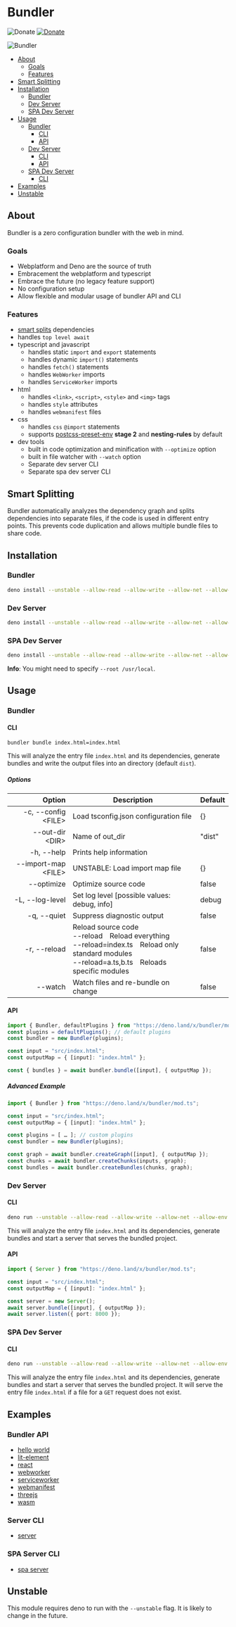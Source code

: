<!-- deno-fmt-ignore-file -->
# Bundler
![Donate](https://img.shields.io/badge/Deno-≥%201.11.0-blue.svg?style=for-the-badge&logo=deno)
[![Donate](https://img.shields.io/badge/Donate-PayPal-blue.svg?style=for-the-badge)](https://www.paypal.com/donate?hosted_button_id=ACDW2YV2RTP8A)

![Bundler](https://github.com/timreichen/Bundler/blob/master/static/Icon.svg)

- [About](#about)
  - [Goals](#goals)
  - [Features](#features)
- [Smart Splitting](#smart-splitting)
- [Installation](#installation)
  - [Bundler](#bundler)
  - [Dev Server](#dev-server)
  - [SPA Dev Server](#spa-dev-server)
- [Usage](#usage)
  - [Bundler](#bundler-1)
    - [CLI](#cli)
    - [API](#api)
  - [Dev Server](#dev-server-1)
    - [CLI](#cli-1)
    - [API](#api-1)
  - [SPA Dev Server](#spa-dev-server-1)
    - [CLI](#cli-2)
- [Examples](#examples)
- [Unstable](#unstable)

## About
Bundler is a zero configuration bundler with the web in mind. 

### Goals
- Webplatform and Deno are the source of truth
- Embracement the webplatform and typescript
- Embrace the future (no legacy feature support)
- No configuration setup
- Allow flexible and modular usage of bundler API and CLI

### Features
- [smart splits](#smart-splitting) dependencies
- handles `top level await`
- typescript and javascript
  - handles static `import` and `export` statements
  - handles dynamic `import()` statements
  - handles `fetch()` statements
  - handles `WebWorker` imports
  - handles `ServiceWorker` imports
- html
  - handles `<link>`, `<script>`, `<style>` and `<img>` tags
  - handles `style` attributes
  - handles `webmanifest` files
- css
  - handles `css` `@import` statements
  - supports [postcss-preset-env](https://preset-env.cssdb.org) **stage 2** and **nesting-rules** by default
- dev tools
  - built in code optimization and minification with `--optimize` option
  - built in file watcher with `--watch` option
  - Separate dev server CLI
  - Separate spa dev server CLI

## Smart Splitting

Bundler automatically analyzes the dependency graph and splits dependencies into separate files, if the code is used in different entry points. This prevents code duplication and allows multiple bundle files to share code.

## Installation

### Bundler
```sh
deno install --unstable --allow-read --allow-write --allow-net --allow-env --name bundler https://deno.land/x/bundler/cli.ts
```
### Dev Server
```sh
deno install --unstable --allow-read --allow-write --allow-net --allow-env --name server https://deno.land/x/bundler/server_cli.ts
```
### SPA Dev Server
```sh
deno install --unstable --allow-read --allow-write --allow-net --allow-env --name spa_server https://deno.land/x/bundler/spa_server_cli.ts
```

**Info**: You might need to specify `--root /usr/local`.

## Usage

### Bundler
#### CLI

```sh
bundler bundle index.html=index.html
```
This will analyze the entry file `index.html` and its dependencies, generate bundles and write the output files into an directory (default `dist`).

##### Options <!-- omit in toc -->
|               Option | Description                                                                                                                                                      | Default |
| -------------------: | ---------------------------------------------------------------------------------------------------------------------------------------------------------------- | ------- |
| -c, --config \<FILE> | Load tsconfig.json configuration file                                                                                                                            | {}      |
|     --out-dir \<DIR> | Name of out_dir                                                                                                                                                  | "dist"  |
|           -h, --help | Prints help information                                                                                                                                          |         |
| --import-map \<FILE> | UNSTABLE: Load import map file                                                                                                                                   | {}      |
|           --optimize | Optimize source code                                                                                                                                             | false   |
|      -L, --log-level | Set log level [possible values: debug, info]                                                                                                                     | debug   |
|          -q, --quiet | Suppress diagnostic output                                                                                                                                       | false   |
|         -r, --reload | Reload source code<br>--reload&emsp;Reload everything<br>--reload=index.ts&emsp;Reload only standard modules<br>--reload=a.ts,b.ts&emsp;Reloads specific modules | false   |
|              --watch | Watch files and re-bundle on change                                                                                                                              | false   |

#### API

```ts
import { Bundler, defaultPlugins } from "https://deno.land/x/bundler/mod.ts";
const plugins = defaultPlugins(); // default plugins
const bundler = new Bundler(plugins);

const input = "src/index.html";
const outputMap = { [input]: "index.html" };

const { bundles } = await bundler.bundle([input], { outputMap });
```

##### Advanced Example  <!-- omit in toc -->
```ts
import { Bundler } from "https://deno.land/x/bundler/mod.ts";

const input = "src/index.html";
const outputMap = { [input]: "index.html" };

const plugins = [ … ]; // custom plugins
const bundler = new Bundler(plugins);

const graph = await bundler.createGraph([input], { outputMap });
const chunks = await bundler.createChunks(inputs, graph);
const bundles = await bundler.createBundles(chunks, graph);
```

### Dev Server
#### CLI
```sh
deno run --unstable --allow-read --allow-write --allow-net --allow-env https://deno.land/x/bundler/server_cli.ts index.html
```
This will analyze the entry file `index.html` and its dependencies, generate bundles and start a server that serves the bundled project.

#### API
```ts
import { Server } from "https://deno.land/x/bundler/mod.ts";

const input = "src/index.html";
const outputMap = { [input]: "index.html" };

const server = new Server();
await server.bundle([input], { outputMap });
await server.listen({ port: 8000 });
```

### SPA Dev Server
#### CLI
```sh
deno run --unstable --allow-read --allow-write --allow-net --allow-env https://deno.land/x/bundler/spa_server_cli.ts index.html
```
This will analyze the entry file `index.html` and its dependencies, generate bundles and start a server that serves the bundled project.
It will serve the entry file `index.html` if a file for a `GET` request does not exist.


## Examples

### Bundler API  <!-- omit in toc -->
- [hello world](https://github.com/timreichen/Bundler/tree/master/examples/hello_world)
- [lit-element](https://github.com/timreichen/Bundler/tree/master/examples/lit_element)
- [react](https://github.com/timreichen/Bundler/tree/master/examples/react)
- [webworker](https://github.com/timreichen/Bundler/tree/master/examples/webworker)
- [serviceworker](https://github.com/timreichen/Bundler/tree/master/examples/serviceworker)
- [webmanifest](https://github.com/timreichen/Bundler/tree/master/examples/webmanifest)
- [threejs](https://github.com/timreichen/Bundler/tree/master/examples/threejs)
- [wasm](https://github.com/timreichen/Bundler/tree/master/examples/wasm)

### Server CLI  <!-- omit in toc -->
- [server](https://github.com/timreichen/Bundler/tree/master/examples/server)

### SPA Server CLI  <!-- omit in toc -->
- [spa server](https://github.com/timreichen/Bundler/tree/master/examples/spa_server)

## Unstable
This module requires deno to run with the `--unstable` flag. It is likely to
change in the future.
